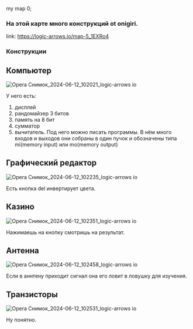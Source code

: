 my map 0;
### На этой карте много конструкций ot onigiri.
link: https://logic-arrows.io/map-5_1EXRo4

### Конструкции

## Компьютер
![Opera Снимок_2024-06-12_102021_logic-arrows io](https://github.com/cubefj/my_map_with_logic_arrows/assets/167609406/3712e39c-591f-4ecd-ad1e-a3b60b36254a)

У него есть:
1. дисплей
2. рандомайзер 3 битов
3. память на 8 бит
4. сумматор
5. вычитатель.
Под него можно писать программы.
В нём много входов и выходов они собраны в один пучок и обозначены типа mi(memory input) или mo(memory output)


## Графический редактор
![Opera Снимок_2024-06-12_102235_logic-arrows io](https://github.com/cubefj/my_map_with_logic_arrows/assets/167609406/96e2341a-6a80-441c-bd36-71e432c865c8)

Есть кнопка del инвертирует цвета.

## Казино
![Opera Снимок_2024-06-12_102351_logic-arrows io](https://github.com/cubefj/my_map_with_logic_arrows/assets/167609406/7cdf8c7d-1dce-4338-99bc-45b9bf95c09e)

Нажимаешь на кнопку смотришь на результат.

## Антенна
![Opera Снимок_2024-06-12_102458_logic-arrows io](https://github.com/cubefj/my_map_with_logic_arrows/assets/167609406/d60c4e24-11e6-4c54-bf25-deb2b4ba3cad)

Если в аннтену приходит сигнал она его ловит в ловушку для изучения.

## Транзисторы 
![Opera Снимок_2024-06-12_102531_logic-arrows io](https://github.com/cubefj/my_map_with_logic_arrows/assets/167609406/0de932ef-99d3-4ad6-9f1f-6261d46adf5f)

Ну понятно.




